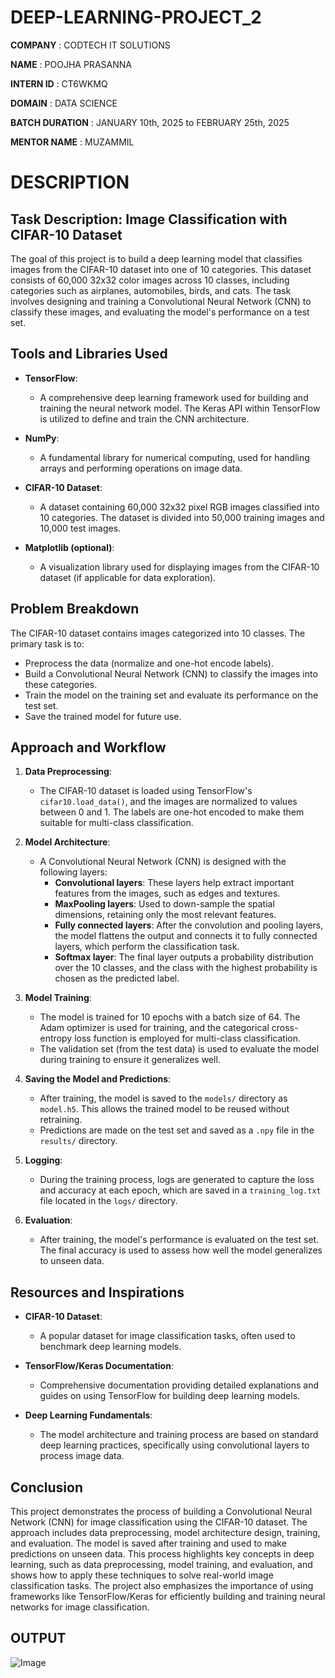 # DEEP-LEARNING-PROJECT_2

**COMPANY** : CODTECH IT SOLUTIONS

**NAME** : POOJHA PRASANNA

**INTERN ID** : CT6WKMQ

**DOMAIN** : DATA SCIENCE

**BATCH DURATION** : JANUARY 10th, 2025 to FEBRUARY 25th, 2025

**MENTOR NAME** : MUZAMMIL

# **DESCRIPTION**

## **Task Description: Image Classification with CIFAR-10 Dataset**

The goal of this project is to build a deep learning model that classifies images from the CIFAR-10 dataset into one of 10 categories. This dataset consists of 60,000 32x32 color images across 10 classes, including categories such as airplanes, automobiles, birds, and cats. The task involves designing and training a Convolutional Neural Network (CNN) to classify these images, and evaluating the model's performance on a test set.

## **Tools and Libraries Used**

- **TensorFlow**:
  - A comprehensive deep learning framework used for building and training the neural network model. The Keras API within TensorFlow is utilized to define and train the CNN architecture.
  
- **NumPy**:
  - A fundamental library for numerical computing, used for handling arrays and performing operations on image data.
  
- **CIFAR-10 Dataset**:
  - A dataset containing 60,000 32x32 pixel RGB images classified into 10 categories. The dataset is divided into 50,000 training images and 10,000 test images.
  
- **Matplotlib (optional)**:
  - A visualization library used for displaying images from the CIFAR-10 dataset (if applicable for data exploration).

## **Problem Breakdown**

The CIFAR-10 dataset contains images categorized into 10 classes. The primary task is to:
- Preprocess the data (normalize and one-hot encode labels).
- Build a Convolutional Neural Network (CNN) to classify the images into these categories.
- Train the model on the training set and evaluate its performance on the test set.
- Save the trained model for future use.

## **Approach and Workflow**

1. **Data Preprocessing**:
   - The CIFAR-10 dataset is loaded using TensorFlow's `cifar10.load_data()`, and the images are normalized to values between 0 and 1. The labels are one-hot encoded to make them suitable for multi-class classification.

2. **Model Architecture**:
   - A Convolutional Neural Network (CNN) is designed with the following layers:
     - **Convolutional layers**: These layers help extract important features from the images, such as edges and textures.
     - **MaxPooling layers**: Used to down-sample the spatial dimensions, retaining only the most relevant features.
     - **Fully connected layers**: After the convolution and pooling layers, the model flattens the output and connects it to fully connected layers, which perform the classification task.
     - **Softmax layer**: The final layer outputs a probability distribution over the 10 classes, and the class with the highest probability is chosen as the predicted label.

3. **Model Training**:
   - The model is trained for 10 epochs with a batch size of 64. The Adam optimizer is used for training, and the categorical cross-entropy loss function is employed for multi-class classification.
   - The validation set (from the test data) is used to evaluate the model during training to ensure it generalizes well.

4. **Saving the Model and Predictions**:
   - After training, the model is saved to the `models/` directory as `model.h5`. This allows the trained model to be reused without retraining.
   - Predictions are made on the test set and saved as a `.npy` file in the `results/` directory.

5. **Logging**:
   - During the training process, logs are generated to capture the loss and accuracy at each epoch, which are saved in a `training_log.txt` file located in the `logs/` directory.

6. **Evaluation**:
   - After training, the model's performance is evaluated on the test set. The final accuracy is used to assess how well the model generalizes to unseen data.

## **Resources and Inspirations**
- **CIFAR-10 Dataset**:
  - A popular dataset for image classification tasks, often used to benchmark deep learning models.
  
- **TensorFlow/Keras Documentation**:
  - Comprehensive documentation providing detailed explanations and guides on using TensorFlow for building deep learning models.
  
- **Deep Learning Fundamentals**:
  - The model architecture and training process are based on standard deep learning practices, specifically using convolutional layers to process image data.

## **Conclusion**

This project demonstrates the process of building a Convolutional Neural Network (CNN) for image classification using the CIFAR-10 dataset. The approach includes data preprocessing, model architecture design, training, and evaluation. The model is saved after training and used to make predictions on unseen data. This process highlights key concepts in deep learning, such as data preprocessing, model training, and evaluation, and shows how to apply these techniques to solve real-world image classification tasks. The project also emphasizes the importance of using frameworks like TensorFlow/Keras for efficiently building and training neural networks for image classification.

## **OUTPUT**

![Image](https://github.com/user-attachments/assets/545caa51-4991-4fbe-b0de-57536b68163d)
